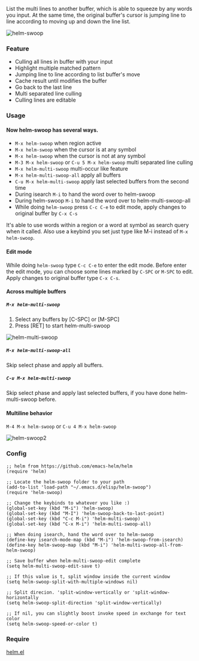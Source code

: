 List the multi lines to another buffer, which is able to squeeze by any words you input. At the same time, the original buffer's cursor is jumping line to line according to moving up and down the line list.

![helm-swoop](https://github.com/ShingoFukuyama/helm-swoop/raw/master/image/helm-swoop.gif)

### Feature

* Culling all lines in buffer with your input
* Highlight multiple matched pattern
* Jumping line to line according to list buffer's move
* Cache result until modifies the buffer
* Go back to the last line
* Multi separated line culling
* Culling lines are editable

### Usage

#### Now helm-swoop has several ways.

* `M-x helm-swoop` when region active
* `M-x helm-swoop` when the cursor is at any symbol
* `M-x helm-swoop` when the cursor is not at any symbol
* `M-3 M-x helm-swoop` or `C-u 5 M-x helm-swoop` multi separated line culling
* `M-x helm-multi-swoop` multi-occur like feature
* `M-x helm-multi-swoop-all` apply all buffers
* `C-u M-x helm-multi-swoop` apply last selected buffers from the second time
* During isearch `M-i` to hand the word over to helm-swoop
* During helm-swoop `M-i` to hand the word over to helm-multi-swoop-all
* While doing `helm-swoop` press `C-c C-e` to edit mode, apply changes to original buffer by `C-x C-s`

It's able to use words within a region or a word at symbol as search query when it called. Also use a keybind you set just type like M-i instead of `M-x helm-swoop`. 

#### Edit mode
While doing `helm-swoop` type `C-c C-e` to enter the edit mode.
Before enter the edit mode, you can choose some lines marked by `C-SPC` or `M-SPC` to edit.
Apply changes to original buffer type `C-x C-s`.

#### Across multiple buffers

##### `M-x helm-multi-swoop`
1. Select any buffers by [C-SPC] or [M-SPC]
2. Press [RET] to start helm-multi-swoop

![helm-multi-swoop](https://github.com/ShingoFukuyama/helm-swoop/raw/master/image/helm-multi-swoop.gif)

##### `M-x helm-multi-swoop-all`
Skip select phase and apply all buffers.

##### `C-u M-x helm-multi-swoop`
Skip select phase and apply last selected buffers, if you have done helm-multi-swoop before.


#### Multiline behavior 
`M-4 M-x helm-swoop` or `C-u 4 M-x helm-swoop`

![helm-swoop2](https://github.com/ShingoFukuyama/helm-swoop/raw/master/image/helm-swoop2.gif)

### Config

```elisp
;; helm from https://github.com/emacs-helm/helm
(require 'helm)

;; Locate the helm-swoop folder to your path
(add-to-list 'load-path "~/.emacs.d/elisp/helm-swoop")
(require 'helm-swoop)

;; Change the keybinds to whatever you like :)
(global-set-key (kbd "M-i") 'helm-swoop)
(global-set-key (kbd "M-I") 'helm-swoop-back-to-last-point)
(global-set-key (kbd "C-c M-i") 'helm-multi-swoop)
(global-set-key (kbd "C-x M-i") 'helm-multi-swoop-all)

;; When doing isearch, hand the word over to helm-swoop
(define-key isearch-mode-map (kbd "M-i") 'helm-swoop-from-isearch)
(define-key helm-swoop-map (kbd "M-i") 'helm-multi-swoop-all-from-helm-swoop)

;; Save buffer when helm-multi-swoop-edit complete
(setq helm-multi-swoop-edit-save t)

;; If this value is t, split window inside the current window
(setq helm-swoop-split-with-multiple-windows nil)

;; Split direcion. 'split-window-vertically or 'split-window-horizontally
(setq helm-swoop-split-direction 'split-window-vertically)

;; If nil, you can slightly boost invoke speed in exchange for text color
(setq helm-swoop-speed-or-color t)
```

### Require

[helm.el](https://github.com/emacs-helm/helm)
